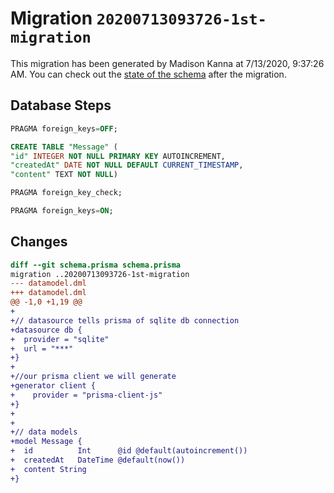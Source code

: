 # Migration `20200713093726-1st-migration`

This migration has been generated by Madison Kanna at 7/13/2020, 9:37:26 AM.
You can check out the [state of the schema](./schema.prisma) after the migration.

## Database Steps

```sql
PRAGMA foreign_keys=OFF;

CREATE TABLE "Message" (
"id" INTEGER NOT NULL PRIMARY KEY AUTOINCREMENT,
"createdAt" DATE NOT NULL DEFAULT CURRENT_TIMESTAMP,
"content" TEXT NOT NULL)

PRAGMA foreign_key_check;

PRAGMA foreign_keys=ON;
```

## Changes

```diff
diff --git schema.prisma schema.prisma
migration ..20200713093726-1st-migration
--- datamodel.dml
+++ datamodel.dml
@@ -1,0 +1,19 @@
+
+// datasource tells prisma of sqlite db connection
+datasource db {
+  provider = "sqlite" 
+  url = "***"
+}
+
+//our prisma client we will generate
+generator client {
+    provider = "prisma-client-js"
+}
+
+
+// data models 
+model Message {
+  id          Int      @id @default(autoincrement())
+  createdAt   DateTime @default(now())
+  content String
+}
```


